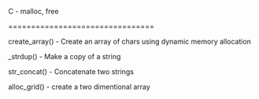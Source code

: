 C - malloc, free


================================


create_array() - Create an array of chars using dynamic memory allocation


_strdup() - Make a copy of a string


str_concat() - Concatenate two strings


alloc_grid() - create a two dimentional array


